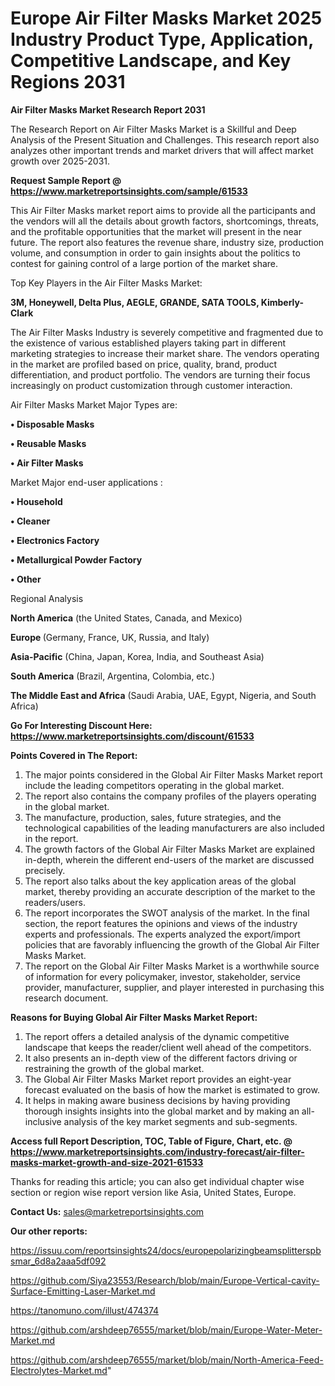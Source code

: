# Europe Air Filter Masks Market 2025 Industry Product Type, Application, Competitive Landscape, and Key Regions 2031

<strong>Air Filter Masks Market Research Report 2031</strong>

The Research Report on Air Filter Masks Market is a Skillful and Deep Analysis of the Present Situation and Challenges. This research report also analyzes other important trends and market drivers that will affect market growth over 2025-2031.

<strong>Request Sample Report @ <a href=https://www.marketreportsinsights.com/sample/61533>https://www.marketreportsinsights.com/sample/61533</a></strong>

This Air Filter Masks market report aims to provide all the participants and the vendors will all the details about growth factors, shortcomings, threats, and the profitable opportunities that the market will present in the near future. The report also features the revenue share, industry size, production volume, and consumption in order to gain insights about the politics to contest for gaining control of a large portion of the market share.

Top Key Players in the Air Filter Masks Market:

<strong>3M, Honeywell, Delta Plus, AEGLE, GRANDE, SATA TOOLS, Kimberly-Clark</strong>

The Air Filter Masks Industry is severely competitive and fragmented due to the existence of various established players taking part in different marketing strategies to increase their market share. The vendors operating in the market are profiled based on price, quality, brand, product differentiation, and product portfolio. The vendors are turning their focus increasingly on product customization through customer interaction.

Air Filter Masks Market Major Types are:

<strong>• Disposable Masks

• Reusable Masks

• Air Filter Masks</strong>

Market Major end-user applications :

<strong>• Household

• Cleaner

• Electronics Factory

• Metallurgical Powder Factory

• Other</strong>

Regional Analysis

</u><strong><b>North America</b></strong> (the United States, Canada, and Mexico)

<strong><b>Europe </b></strong>(Germany, France, UK, Russia, and Italy)

<strong><b>Asia-Pacific</b></strong> (China, Japan, Korea, India, and Southeast Asia)

<strong><b>South America</b></strong> (Brazil, Argentina, Colombia, etc.)

<strong><b>The Middle East and Africa</b></strong> (Saudi Arabia, UAE, Egypt, Nigeria, and South Africa)

<strong>Go For Interesting Discount Here: <a href=https://www.marketreportsinsights.com/discount/61533>https://www.marketreportsinsights.com/discount/61533</a></strong>

<strong>Points Covered in The Report:</strong>
<ol>
  <li>The major points considered in the Global Air Filter Masks Market report include the leading competitors operating in the global market.</li>
  <li>The report also contains the company profiles of the players operating in the global market.</li>
  <li>The manufacture, production, sales, future strategies, and the technological capabilities of the leading manufacturers are also included in the report.</li>
  <li>The growth factors of the Global Air Filter Masks Market are explained in-depth, wherein the different end-users of the market are discussed precisely.</li>
  <li>The report also talks about the key application areas of the global market, thereby providing an accurate description of the market to the readers/users.</li>
  <li>The report incorporates the SWOT analysis of the market. In the final section, the report features the opinions and views of the industry experts and professionals. The experts analyzed the export/import policies that are favorably influencing the growth of the Global Air Filter Masks Market.</li>
  <li>The report on the Global Air Filter Masks Market is a worthwhile source of information for every policymaker, investor, stakeholder, service provider, manufacturer, supplier, and player interested in purchasing this research document.</li>
</ol>
<strong>Reasons for Buying Global Air Filter Masks Market Report:</strong>

<ol>
  <li>The report offers a detailed analysis of the dynamic competitive landscape that keeps the reader/client well ahead of the competitors.</li>
  <li>It also presents an in-depth view of the different factors driving or restraining the growth of the global market.</li>
  <li>The Global Air Filter Masks Market report provides an eight-year forecast evaluated on the basis of how the market is estimated to grow.</li>
  <li>It helps in making aware business decisions by having providing thorough insights insights into the global market and by making an all-inclusive analysis of the key market segments and sub-segments.</li>
</ol>
<strong>Access full Report Description, TOC, Table of Figure, Chart, etc. @ <a href=https://www.marketreportsinsights.com/industry-forecast/air-filter-masks-market-growth-and-size-2021-61533>https://www.marketreportsinsights.com/industry-forecast/air-filter-masks-market-growth-and-size-2021-61533</a></strong>


Thanks for reading this article; you can also get individual chapter wise section or region wise report version like Asia, United States, Europe.

<strong>Contact Us:</strong>
sales@marketreportsinsights.com

<strong>Our other reports:</strong>

<a href=https://issuu.com/reportsinsights24/docs/europepolarizingbeamsplitterspbsmar_6d8a2aaa5df092>https://issuu.com/reportsinsights24/docs/europepolarizingbeamsplitterspbsmar_6d8a2aaa5df092</a>

<a href=https://github.com/Siya23553/Research/blob/main/Europe-Vertical-cavity-Surface-Emitting-Laser-Market.md>https://github.com/Siya23553/Research/blob/main/Europe-Vertical-cavity-Surface-Emitting-Laser-Market.md</a>

<a href=https://tanomuno.com/illust/474374>https://tanomuno.com/illust/474374</a>

<a href=https://github.com/arshdeep76555/market/blob/main/Europe-Water-Meter-Market.md>https://github.com/arshdeep76555/market/blob/main/Europe-Water-Meter-Market.md</a>

<a href=https://github.com/arshdeep76555/market/blob/main/North-America-Feed-Electrolytes-Market.md>https://github.com/arshdeep76555/market/blob/main/North-America-Feed-Electrolytes-Market.md</a>"
